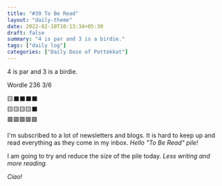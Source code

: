 ```yaml
---
title: "#39 To Be Read"
layout: "daily-theme"
date: 2022-02-10T10:13:34+05:30
draft: false
summary: "4 is par and 3 is a birdie."
tags: ["daily log"]
categories: ["Daily Dose of Pottekkat"]
---
```


4 is par and 3 is a birdie.

Wordle 236 3/6

🟨⬛⬛⬛⬛\
🟨🟨🟨🟨⬛\
🟩🟩🟩🟩🟩

I'm subscribed to a lot of newsletters and blogs. It is hard to keep up and read everything as they come in my inbox. _Hello "To Be Read" pile!_

I am going to try and reduce the size of the pile today. _Less writing and more reading._

_Ciao!_
